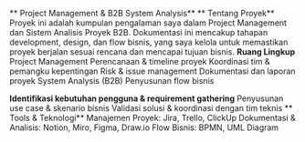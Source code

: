 ** Project Management & B2B System Analysis**
** Tentang Proyek**
Proyek ini adalah kumpulan pengalaman saya dalam Project Management dan Sistem Analisis Proyek B2B. Dokumentasi ini mencakup tahapan development, design, dan flow bisnis, yang saya kelola untuk memastikan proyek berjalan sesuai rencana dan mencapai tujuan bisnis.
 **Ruang Lingkup**
Project Management
Perencanaan & timeline proyek
Koordinasi tim & pemangku kepentingan
Risk & issue management
Dokumentasi dan laporan proyek
System Analysis (B2B)
Penyusunan flow bisnis

**Identifikasi kebutuhan pengguna & requirement gathering**
Penyusunan use case & skenario bisnis
Validasi solusi & koordinasi dengan tim teknis
** Tools & Teknologi**
Manajemen Proyek: Jira, Trello, ClickUp
Dokumentasi & Analisis: Notion, Miro, Figma, Draw.io
Flow Bisnis: BPMN, UML Diagram
